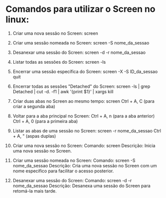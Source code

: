 # Comandos para utilizar o Screen no linux:

1. Criar uma nova sessão no Screen:
   screen

2. Criar uma sessão nomeada no Screen:
   screen -S nome_da_sessao

3. Desanexar uma sessão do Screen:
   screen -d -r nome_da_sessao

4. Listar todas as sessões do Screen:
   screen -ls

5. Encerrar uma sessão específica do Screen:
   screen -X -S ID_da_sessao quit

6. Encerrar todas as sessões "Detached" do Screen:
   screen -ls | grep Detached | cut -d. -f1 | awk '{print $1}' | xargs kill

7. Criar duas abas no Screen ao mesmo tempo:
   screen
   Ctrl + A, C (para criar a segunda aba)

8. Voltar para a aba principal no Screen:
   Ctrl + A, n (para a aba anterior)
   Ctrl + A, 0 (para a primeira aba)

9. Listar as abas de uma sessão no Screen:
   screen -r nome_da_sessao
   Ctrl + A, " (aspas duplas)

10. Criar uma nova sessão no Screen:
   Comando: screen
   Descrição: Inicia uma nova sessão no Screen.

11. Criar uma sessão nomeada no Screen:
   Comando: screen -S nome_da_sessao
   Descrição: Cria uma nova sessão no Screen com um nome específico para facilitar o acesso posterior.

12. Desanexar uma sessão do Screen:
   Comando: screen -d -r nome_da_sessao
   Descrição: Desanexa uma sessão do Screen para retomá-la mais tarde.